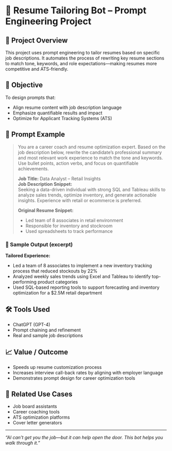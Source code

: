 # 📄 Resume Tailoring Bot – Prompt Engineering Project

## 🧠 Project Overview
This project uses prompt engineering to tailor resumes based on specific job descriptions. It automates the process of rewriting key resume sections to match tone, keywords, and role expectations—making resumes more competitive and ATS-friendly.

## 🎯 Objective
To design prompts that:
- Align resume content with job description language
- Emphasize quantifiable results and impact
- Optimize for Applicant Tracking Systems (ATS)

## 💬 Prompt Example

> You are a career coach and resume optimization expert. Based on the job description below, rewrite the candidate’s professional summary and most relevant work experience to match the tone and keywords. Use bullet points, action verbs, and focus on quantifiable achievements.  
>  
> **Job Title:** Data Analyst – Retail Insights  
> **Job Description Snippet:**  
> Seeking a data-driven individual with strong SQL and Tableau skills to analyze sales trends, optimize inventory, and generate actionable insights. Experience with retail or ecommerce is preferred.  
>  
> **Original Resume Snippet:**  
> - Led team of 8 associates in retail environment  
> - Responsible for inventory and stockroom  
> - Used spreadsheets to track performance

### 🧾 Sample Output (excerpt)

**Tailored Experience:**  
- Led a team of 8 associates to implement a new inventory tracking process that reduced stockouts by 22%  
- Analyzed weekly sales trends using Excel and Tableau to identify top-performing product categories  
- Used SQL-based reporting tools to support forecasting and inventory optimization for a $2.5M retail department  

## 🛠️ Tools Used
- ChatGPT (GPT-4)
- Prompt chaining and refinement
- Real and sample job descriptions

## 📈 Value / Outcome
- Speeds up resume customization process  
- Increases interview call-back rates by aligning with employer language  
- Demonstrates prompt design for career optimization tools

## 🔗 Related Use Cases
- Job board assistants  
- Career coaching tools  
- ATS optimization platforms  
- Cover letter generators

---

_“AI can’t get you the job—but it can help open the door. This bot helps you walk through it.”_
